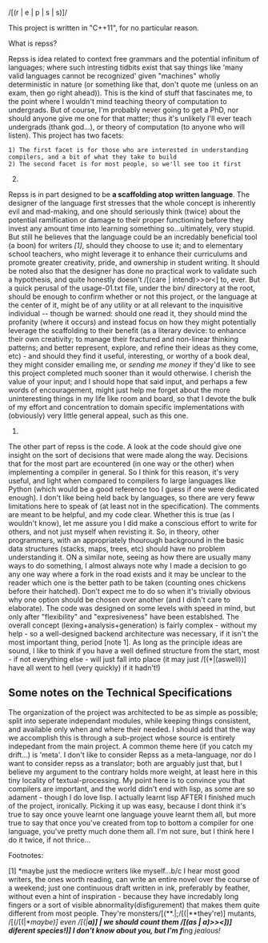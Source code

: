 /[(r | e | p | s | s)]/

This project is written in "C++11", for no particular reason.

What is repss?

  Repss is idea related to context free grammars and the potential infinitum of languages; where such intresting tidbits
  exist that say things like 'many valid languages cannot be recognized' given "machines" wholly deterministic in nature
  (or something like that, don't quote me (unless on an exam, then go right ahead)). This is the kind of stuff that fascinates me,
  to the point where I wouldn't mind teaching theory of computation to undergrads. But of course, I'm probably never going
  to get a PhD, nor should anyone give me one for that matter; thus it's unlikely I'll ever teach undergrads (thank god...),
  or theory of computation (to anyone who will listen). This project has two facets: 

    1) The first facet is for those who are interested in understanding compilers, and a bit of what they take to build
    2) The second facet is for most people, so we'll see too it first
    

  2)
  Repss is in part designed to be **a scaffolding atop written language**. The designer of the language first stresses
  that the whole concept is inherently evil and mad-making, and one should seriously think (twice) about the potential ramification
  or damage to their proper functioning before they invest any amount time into learning something so...ultimately, very stupid.
  But still he believes that the language could be an incredably beneficial tool (a boon) for writers *[1]*, should they choose to use it;
  and to elementary school teachers, who might leverage it to enhance their curriculums and promote greater creativity, pride, and ownership
  in student writing. It should be noted also that the designer has done no practical work to validate such a hypothesis, and quite
  honestly doesn't /[(care | intend)>>or<] to, ever. But a quick perusal of the usage-01.txt file, under the bin/ directory at
  the root, should be enough to confirm whether or not this project, or the language at the center of it, might be of any utility or
  at all relevant to the inquisitive individual -- though be warned: should one read it, they should mind the profanity (where it occurs)
  and instead focus on how they might potentially leverage the scaffolding to their benefit (as a literary device: to enhance their own creativity;
  to manage their fractured and non-linear thinking patterns; and better represent, explore, and refine their ideas as they come, etc) - and
  should they find it useful, interesting, or worthy of a book deal, they might consider emailing me, or *sending me money* if they'd 
  like to see this project completed much sooner than it would otherwise. I cherish the value of your input; and I should hope that said input, and
  perhaps a few words of encouragement, might just help me forget about the more uninteresting things in my life like room and board, so that I
  devote the bulk of my effort and concentration to domain specific implementations with (obviously) very little general appeal, such as this one.

  
  1)
  The other part of repss is the code. A look at the code should give one insight on the sort of decisions that
  were made along the way. Decisions that for the most part are ecountered (in one way or the other) when implementing
  a compiler in general. So I think for this reason, it's very useful, and light when compared to compilers fo large languages
  like Python (which would be a good reference too I guess if one were dedicated enough). I don't like being held back by languages,
  so there are very feww limitations here to speak of (at least not in the specification). The comments are meant to be helpful,
  and my code clear. Whether this is true (as I wouldn't know), let me assure you I did make a conscious effort to write for others,
  and not just myself when revisting it. So, in theory, other programmers, with an appropriately thourough background in the basic
  data structures (stacks, maps, trees, etc) should have no problem understanding it. ON a similar note, seeing as how there are usually
  many ways to do something, I almost always note why I made a decision to go any one way where a fork in the road exists and it may
  be unclear to the reader which one is the better path to be taken (counting ones chickens before their hatched). Don't expect me to do
  so when it's trivially obvious why one option should be chosen over another (and I didn't care to elaborate). The code was designed on
  some levels with speed in mind, but only after "flexibility" and "expresiveness" have been establshed. The overall concept 
  (lexing+analysis+generation) is fairly complex - without my help - so a well-designed backend architecture was necessary, 
  if it isn't the most important thing, period [note 1]. As long as the principle ideas are sound, I like to think if you have
  a well defined structure from the start, most - if not everything else - will just fall into place (it may just /[(*|(aswell))] have all went to hell (very quickly) if it hadn't!) 
  
  Some notes on the Technical Specifications
  ------------------------------------------
  The organization of the project was architected to be as simple as possible; split into seperate independant modules,
  while keeping things consistent, and available only when and where their needed. I should add that the way we accomplish
  this is through a sub-project whose source is entirely indepedant from the main project. A common theme here (if you catch my drift...)
  is 'meta'. I don't like to consider Repss as a meta-language, nor do I want to consider repss as a translator; both are arguably just that,
  but I believe my argument to the contrary holds more weight, at least here in this tiny locality of textual-processing. My point here is to
  convince you that compilers are important, and the world didn't end with lisp, as some are so adament - though I do love lisp.
  I actually learnt lisp AFTER I finished much of the project, ironically. Picking it up was easy, because I dont think it's true
  to say once youve learnt one language youve learnt them all, but more true to say that once you've created from top to bottom a compiler
  for one language, you've pretty much done them all. I'm not sure, but I think here I do it twice, if not thrice...
  





Footnotes:

[1] *maybe just the mediocre writers like myself...b/c I hear most good writers, the ones worth reading, can write an entire
   novel over the course of a weekend; just one continuous draft written in ink, preferably by feather, without even a hint
   of inspiration - because they have incredably long fingers or a sort of visible abnormality(disfigurement) that makes 
   them quite different from most people. They're monsters/[(**.|;/[(|**they're)] mutants, /[(/[(|**maybe)] even /[(|**a)]
   | we should count them /[(as | a)>><])] diferent species!)]  I don't know about you, but I'm f***ing *jealous!*




